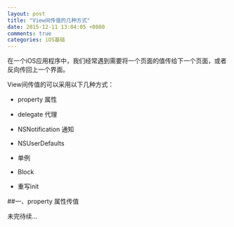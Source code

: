 ```yaml
---
layout: post
title: "View间传值的几种方式"
date: 2015-12-11 13:04:05 +0800
comments: true
categories: iOS基础
---
```


在一个iOS应用程序中，我们经常遇到需要将一个页面的值传给下一个页面，或者反向传回上一个界面。
<!--more-->

View间传值的可以采用以下几种方式：

* property 属性

* delegate 代理

* NSNotification 通知

* NSUserDefaults  

* 单例

* Block

* 重写init

##一、property 属性传值

未完待续...